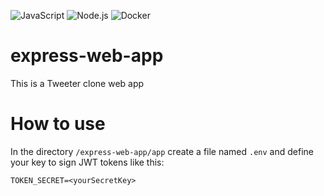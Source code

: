 ![JavaScript](https://img.shields.io/badge/JavaScript-323330?style=for-the-badge&logo=javascript&logoColor=F7DF1E)
![Node.js](https://img.shields.io/badge/Node.js-339933?style=for-the-badge&logo=nodedotjs&logoColor=white)
![Docker](https://img.shields.io/badge/Docker-2CA5E0?style=for-the-badge&logo=docker&logoColor=white)

# express-web-app
This is a Tweeter clone web app

# How to use
In the directory `/express-web-app/app` create a file named `.env` and define your key to sign JWT tokens like this:

```
TOKEN_SECRET=<yourSecretKey>
```
